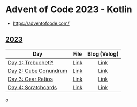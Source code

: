 # Advent of Code 2023 - Kotlin

- https://adventofcode.com/

## [2023](https://adventofcode.com/2023)

| Day                                                          |            File             |                            Blog (Velog)                             |
|--------------------------------------------------------------|:---------------------------:|:-------------------------------------------------------------------:|
| [Day 1: Trebuchet?!](https://adventofcode.com/2023/day/1)    | [Link](src/day01/Day01.kt)  | [Link](https://velog.io/@dkqk0124/Advent-of-Code-2023-Day-1-Kotlin) |
| [Day 2: Cube Conundrum](https://adventofcode.com/2023/day/2) | [Link️](src/day02/Day02.kt) | [Link](https://velog.io/@dkqk0124/Advent-of-Code-2023-Day-2-Kotlin) |
| [Day 3: Gear Ratios](https://adventofcode.com/2023/day/3)    | [Link️](src/day03/Day03.kt) | [Link](https://velog.io/@dkqk0124/Advent-of-Code-2023-Day-3-Kotlin) |
| [Day 4: Scratchcards](https://adventofcode.com/2023/day/4)   | [Link️](src/day04/Day04.kt) | [Link](https://velog.io/@dkqk0124/Advent-of-Code-2023-Day-4-Kotlin) |

o